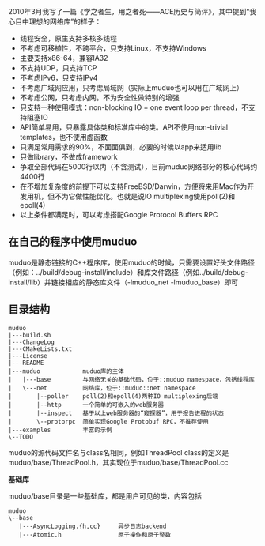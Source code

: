 2010年3月我写了一篇《学之者生，用之者死——ACE历史与简评》，其中提到“我心目中理想的网络库”的样子：

* 线程安全，原生支持多核多线程
* 不考虑可移植性，不跨平台，只支持Linux，不支持Windows
* 主要支持x86-64，兼容IA32
* 不支持UDP，只支持TCP
* 不考虑IPv6，只支持IPv4
* 不考虑广域网应用，只考虑局域网（实际上muduo也可以用在广域网上）
* 不考虑公网，只考虑内网。不为安全性做特别的增强
* 只支持一种使用模式：non-blocking IO + one event loop per thread，不支持阻塞IO
*  API简单易用，只暴露具体类和标准库中的类。API不使用non-trivial templates，也不使用虚函数
* 只满足常用需求的90%，不面面俱到，必要的时候以app来适用lib
* 只做library，不做成framework
* 争取全部代码在5000行以内（不含测试），目前muduo网络部分的核心代码约4400行
* 在不增加复杂度的前提下可以支持FreeBSD/Darwin，方便将来用Mac作为开发用机，但不为它做性能优化。也就是说IO multiplexing使用poll(2)和epoll(4)
* 以上条件都满足时，可以考虑搭配Google Protocol Buffers RPC

## 在自己的程序中使用muduo

muduo是静态链接的C++程序库，使用muduo的时候，只需要设置好头文件路径（例如：../build/debug-install/include）和库文件路径（例如../build/debug-install/lib）并链接相应的静态库文件（-lmuduo_net -lmuduo_base）即可

## 目录结构

```
muduo
|---build.sh
|---ChangeLog
|---CMakeLists.txt
|---License
|---README
|---muduo            muduo库的主体
|   |---base         与网络无关的基础代码，位于::muduo namespace，包括线程库
|   \---net          网络库，位于::muduo::net namespace
|       |--poller    poll(2)和epoll(4)两种IO multiplexing后端
|       |--http      一个简单的可嵌入的web服务器
|       |--inspect   基于以上web服务器的“窥探器”，用于报告进程的状态
|       \--protorpc  简单实现Google Protobuf RPC，不推荐使用
|---examples         丰富的示例
\--TODO
```

muduo的源代码文件名与class名相同，例如ThreadPool class的定义是muduo/base/ThreadPool.h，其实现位于muduo/base/ThreadPool.cc

**基础库**

muduo/base目录是一些基础库，都是用户可见的类，内容包括

```
muduo
\--base
   |---AsyncLogging.{h,cc}     异步日志backend
   |---Atomic.h                原子操作和原子整数
```